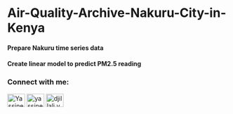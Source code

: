 # Air-Quality-Archive-Nakuru-City-in-Kenya

<h4>Prepare Nakuru time series data</h4>
<h4>Create linear model to predict PM2.5 reading</h4>


<h3 align="left">Connect with me:</h3>
<p align="left">
<a href="https://twitter.com/YassineDjillali" target="blank"><img align="center" src="https://raw.githubusercontent.com/rahuldkjain/github-profile-readme-generator/master/src/images/icons/Social/twitter.svg" alt="YassineDjillali" height="30" width="40" /></a>
<a href="https://linkedin.com/in/yassine-djillali" target="blank"><img align="center" src="https://raw.githubusercontent.com/rahuldkjain/github-profile-readme-generator/master/src/images/icons/Social/linked-in-alt.svg" alt="yassine-djillali" height="30" width="40" /></a>
<a href="https://fb.com/djillali.yassine" target="blank"><img align="center" src="https://raw.githubusercontent.com/rahuldkjain/github-profile-readme-generator/master/src/images/icons/Social/facebook.svg" alt="djillali.yassine" height="30" width="40" /></a>
</p>
